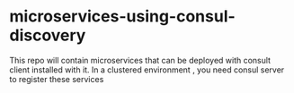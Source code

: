 # microservices-using-consul-discovery
This repo will contain microservices that can be deployed with consult client installed with it. In a clustered environment , you need consul server to register these services
